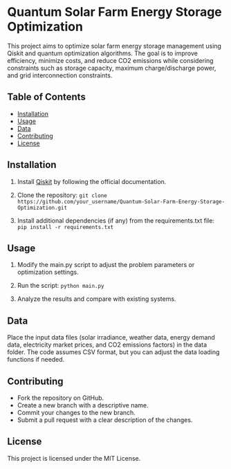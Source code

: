 # Quantum Solar Farm Energy Storage Optimization

This project aims to optimize solar farm energy storage management using Qiskit and quantum optimization algorithms. The goal is to improve efficiency, minimize costs, and reduce CO2 emissions while considering constraints such as storage capacity, maximum charge/discharge power, and grid interconnection constraints.

## Table of Contents

- [Installation](#installation)
- [Usage](#usage)
- [Data](#data)
- [Contributing](#contributing)
- [License](#license)

## Installation

1. Install [Qiskit](https://qiskit.org/documentation/getting_started.html) by following the official documentation.

2. Clone the repository: ```git clone https://github.com/your_username/Quantum-Solar-Farm-Energy-Storage-Optimization.git```

3. Install additional dependencies (if any) from the requirements.txt file: ```pip install -r requirements.txt```

## Usage

1. Modify the main.py script to adjust the problem parameters or optimization settings.

2. Run the script: ```python main.py```

3. Analyze the results and compare with existing systems.

## Data

Place the input data files (solar irradiance, weather data, energy demand data, electricity market prices, and CO2 emissions factors) in the data folder. The code assumes CSV format, but you can adjust the data loading functions if needed.

## Contributing

- Fork the repository on GitHub.
- Create a new branch with a descriptive name.
- Commit your changes to the new branch.
- Submit a pull request with a clear description of the changes.

## License

This project is licensed under the MIT License.




